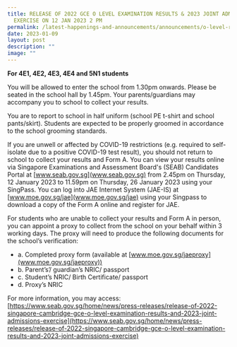 ```yaml
---
title: RELEASE OF 2022 GCE O LEVEL EXAMINATION RESULTS & 2023 JOINT ADMISSIONS
  EXERCISE ON 12 JAN 2023 2 PM
permalink: /latest-happenings-and-announcements/announcements/o-level-results-jae-2023/
date: 2023-01-09
layout: post
description: ""
image: ""
---
```

**For 4E1, 4E2, 4E3, 4E4 and 5N1 students**

You will be allowed to enter the school from 1.30pm onwards. Please be seated in the school hall by 1.45pm. Your parents/guardians may accompany you to school to collect your results.

You are to report to school in half uniform (school PE t-shirt and school pants/skirt).  Students are expected to be properly groomed in accordance to the school grooming standards. 

If you are unwell or affected by COVID-19 restrictions (e.g. required to self-isolate due to a positive COVID-19 test result), you should not return to school to collect your results and Form A. You can view your results online via Singapore Examinations and Assessment Board's (SEAB) Candidates Portal at [www.seab.gov.sg](www.seab.gov.sg) from 2.45pm on Thursday, 12 January 2023 to 11.59pm on Thursday, 26 January 2023 using your SingPass. You can log into JAE Internet System (JAE-IS) at [www.moe.gov.sg/jae](www.moe.gov.sg/jae) using your Singpass to download a copy of the Form A online and register for JAE.

For students who are unable to collect your results and Form A in person, you can appoint a proxy to collect from the school on your behalf within 3 working days. The proxy will need to produce the following documents for the school’s verification:

* a.	Completed proxy form (available at [www.moe.gov.sg/jaeproxy](www.moe.gov.sg/jaeproxy))
* b.	Parent’s’/ guardian’s NRIC/ passport
* c.	Student’s NRIC/ Birth Certificate/ passport
* d.	Proxy’s NRIC

For more information, you may access:
[https://www.seab.gov.sg/home/news/press-releases/release-of-2022-singapore-cambridge-gce-o-level-examination-results-and-2023-joint-admissions-exercise](https://www.seab.gov.sg/home/news/press-releases/release-of-2022-singapore-cambridge-gce-o-level-examination-results-and-2023-joint-admissions-exercise)